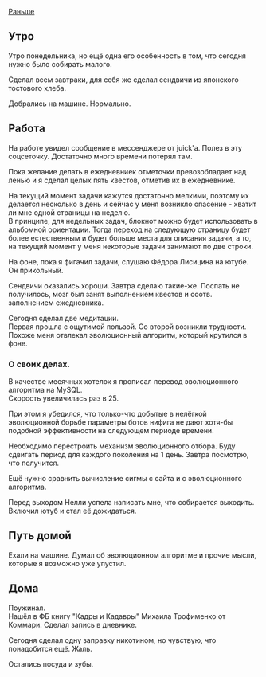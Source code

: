 [Раньше](2020.01.12.md)  
## Утро
Утро понедельника, но ещё одна его особенность в том, что сегодня нужно было собирать малого.

Сделал всем завтраки, для себя же сделал сендвичи из японского тостового хлеба.

Добрались на машине. Нормально.
## Работа
На работе увидел сообщение в мессенджере от juick'а. Полез в эту соцсеточку. Достаточно много времени потерял там.

Пока желание делать в ежедневниек отметочки превозобладает над ленью и я сделал целых пять квестов, отметив их в ежедневнике.

На текущий момент задачи кажутся достаточно мелкими, поэтому их делается несколько в день и сейчас у меня возникло опасение - хватит ли мне одной страницы на неделю.  
В принципе, для недельных задач, блокнот можно будет использовать в альбомной ориентации. Тогда переход на следующую страницу будет более естественным и будет больше места для описания задачи, а то, на текущий момент у меня некоторые задачи занимают по две строки.

На фоне, пока я фигачил задачи, слушаю Фёдора Лисицина на ютубе. Он прикольный.

Сендвичи оказались хороши. Завтра сделаю такие-же.
Поспать не получилось, мозг был занят выполнением квестов и соотв. заполнением ежедневника.

Сегодня сделал две медитации.  
Первая прошла с ощутимой пользой. Со второй возникли трудности. Похоже меня отвлекал эволюционный алгоритм, который крутился в фоне.

### О своих делах.
В качестве месячных хотелок я прописал перевод эволюционного алгоритма на MySQL.  
Скорость увеличилась раз в 25.

При этом я убедился, что только-что добытые в нелёгкой эволюционной борьбе параметры ботов нифига не дают хотя-бы подобной эффективности на следующем периоде времени.

Необходимо перестроить механизм эволюционного отбора. Буду сдвигать период для каждого поколения на 1 день. Завтра посмотрю, что получится.

Ещё нужно сравнить вычисление сигмы с сайта и с эволюционного алгоритма.

Перед выходом Нелли успела написать мне, что собирается выходить.  
Включил ютуб и стал её дожидаться.
## Путь домой
Ехали на машине. Думал об эволюционном алгоритме и прочие мысли, которые я возможно уже упустил.
## Дома
Поужинал.  
Нашёл в ФБ книгу "Кадры и Кадавры" Михаила Трофименко от Коммари.
Сделал запись в дневнике.

Сегодня сделал одну заправку никотином, но чувствую, что понадобится ещё. Жаль.

Остались посуда и зубы.